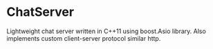 # ChatServer
Lightweight chat server written in C++11 using boost.Asio library. 
Also implements custom client-server protocol similar http.
